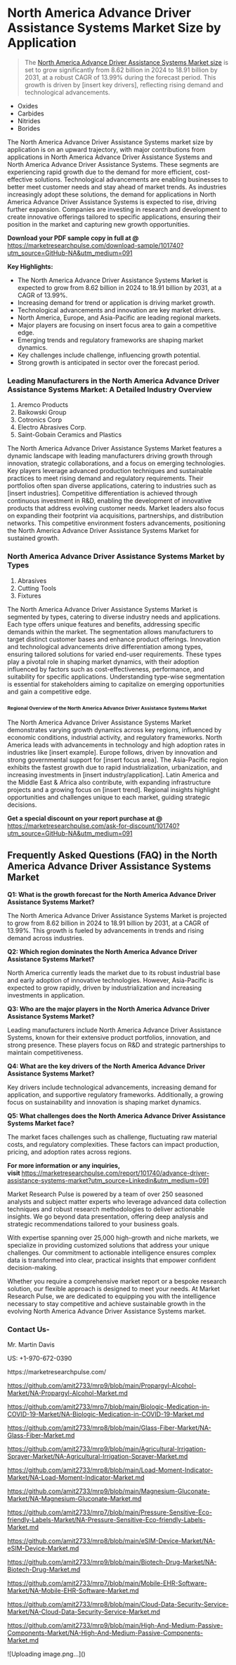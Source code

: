 <h1>North America Advance Driver Assistance Systems Market&nbsp;Size by Application</h1><blockquote><p>The <a href="https://marketresearchpulse.com/download-sample/101740?utm_source=GitHub-NA&amp;utm_medium=091">North America Advance Driver Assistance Systems Market size</a> is set to grow significantly from 8.62 billion in 2024 to 18.91 billion by 2031, at a robust CAGR of 13.99% during the forecast period. This growth is driven by [insert key drivers], reflecting rising demand and technological advancements.</p></blockquote><ul><li>Oxides<li> Carbides<li> Nitrides<li> Borides</li></ul><p>The North America Advance Driver Assistance Systems market size by application is on an upward trajectory, with major contributions from applications in North America Advance Driver Assistance Systems and North America Advance Driver Assistance Systems. These segments are experiencing rapid growth due to the demand for more efficient, cost-effective solutions. Technological advancements are enabling businesses to better meet customer needs and stay ahead of market trends. As industries increasingly adopt these solutions, the demand for applications in North America Advance Driver Assistance Systems is expected to rise, driving further expansion. Companies are investing in research and development to create innovative offerings tailored to specific applications, ensuring their position in the market and capturing new growth opportunities.</p><p><strong>Download your PDF sample copy in full at @ </strong><a href="https://marketresearchpulse.com/download-sample/101740?utm_source=GitHub-NA&amp;utm_medium=091">https://marketresearchpulse.com/download-sample/101740?utm_source=GitHub-NA&amp;utm_medium=091</a></p><p><strong>Key Highlights: </strong></p><ul><li>The North America Advance Driver Assistance Systems Market is expected to grow from 8.62 billion in 2024 to 18.91 billion by 2031, at a CAGR of 13.99%.</li><li>Increasing demand for trend or application is driving market growth.</li><li>Technological advancements and innovation are key market drivers.</li><li>North America, Europe, and Asia-Pacific are leading regional markets.</li><li>Major players are focusing on insert focus area to gain a competitive edge.</li><li>Emerging trends and regulatory frameworks are shaping market dynamics.</li><li>Key challenges include challenge, influencing growth potential.</li><li>Strong growth is anticipated in sector over the forecast period.</li></ul><h3>Leading Manufacturers in the North America Advance Driver Assistance Systems Market: A Detailed Industry Overview</h3><ol><li>Aremco Products</li><li>Baikowski Group</li><li>Cotronics Corp</li><li>Electro Abrasives Corp.</li><li>Saint-Gobain Ceramics and Plastics</li></ol><div class="flex max-w-full flex-col flex-grow"><div class="min-h-8 text-message flex w-full flex-col items-end gap-2 whitespace-normal break-words [.text-message+&amp;]:mt-5" dir="auto" data-message-author-role="assistant" data-message-id="fd8432e4-4910-450d-b182-61b7bfb0a01f" data-message-model-slug="gpt-4o"><div class="flex w-full flex-col gap-1 empty:hidden first:pt-[3px]"><div class="markdown prose w-full break-words dark:prose-invert light"><p>The North America Advance Driver Assistance Systems Market features a dynamic landscape with leading manufacturers driving growth through innovation, strategic collaborations, and a focus on emerging technologies. Key players leverage advanced production techniques and sustainable practices to meet rising demand and regulatory requirements. Their portfolios often span diverse applications, catering to industries such as [insert industries]. Competitive differentiation is achieved through continuous investment in R&amp;D, enabling the development of innovative products that address evolving customer needs. Market leaders also focus on expanding their footprint via acquisitions, partnerships, and distribution networks. This competitive environment fosters advancements, positioning the North America Advance Driver Assistance Systems Market for sustained growth.</p></div></div></div></div><h3>North America Advance Driver Assistance Systems Market by Types</h3><ol><li>Abrasives<li> Cutting Tools<li> Fixtures</li></ol><div class="flex max-w-full flex-col flex-grow"><div class="min-h-8 text-message flex w-full flex-col items-end gap-2 whitespace-normal break-words [.text-message+&amp;]:mt-5" dir="auto" data-message-author-role="assistant" data-message-id="084470be-0bb7-4664-bddf-5156b4f41249" data-message-model-slug="gpt-4o-mini"><div class="flex w-full flex-col gap-1 empty:hidden first:pt-[3px]"><div class="markdown prose w-full break-words dark:prose-invert light"><p>The North America Advance Driver Assistance Systems Market is segmented by types, catering to diverse industry needs and applications. Each type offers unique features and benefits, addressing specific demands within the market. The segmentation allows manufacturers to target distinct customer bases and enhance product offerings. Innovation and technological advancements drive differentiation among types, ensuring tailored solutions for varied end-user requirements. These types play a pivotal role in shaping market dynamics, with their adoption influenced by factors such as cost-effectiveness, performance, and suitability for specific applications. Understanding type-wise segmentation is essential for stakeholders aiming to capitalize on emerging opportunities and gain a competitive edge.</p></div></div></div></div><h3><span style="font-size: 11px;">Regional Overview of the North America Advance Driver Assistance Systems Market</span></h3><div class="flex max-w-full flex-col flex-grow"><div class="min-h-8 text-message flex w-full flex-col items-end gap-2 whitespace-normal break-words [.text-message+&amp;]:mt-5" dir="auto" data-message-author-role="assistant" data-message-id="e9038762-ce64-4e30-91c9-9bd413514231" data-message-model-slug="gpt-4o-mini"><div class="flex w-full flex-col gap-1 empty:hidden first:pt-[3px]"><div class="markdown prose w-full break-words dark:prose-invert light"><p>The North America Advance Driver Assistance Systems Market demonstrates varying growth dynamics across key regions, influenced by economic conditions, industrial activity, and regulatory frameworks. North America leads with advancements in technology and high adoption rates in industries like [insert example]. Europe follows, driven by innovation and strong governmental support for [insert focus area]. The Asia-Pacific region exhibits the fastest growth due to rapid industrialization, urbanization, and increasing investments in [insert industry/application]. Latin America and the Middle East &amp; Africa also contribute, with expanding infrastructure projects and a growing focus on [insert trend]. Regional insights highlight opportunities and challenges unique to each market, guiding strategic decisions.</p></div></div></div></div><p><strong>Get a special discount on your report purchase at @ </strong><a href="https://marketresearchpulse.com/ask-for-discount/101740?utm_source=GitHub-NA&amp;utm_medium=091">https://marketresearchpulse.com/ask-for-discount/101740?utm_source=GitHub-NA&amp;utm_medium=091</a></p><h2>Frequently Asked Questions (FAQ) in the North America Advance Driver Assistance Systems Market</h2><p><strong>Q1: What is the growth forecast for the North America Advance Driver Assistance Systems Market?</strong></p><p>The North America Advance Driver Assistance Systems Market is projected to grow from 8.62 billion in 2024 to 18.91 billion by 2031, at a CAGR of 13.99%. This growth is fueled by advancements in trends and rising demand across industries.</p><p><strong>Q2: Which region dominates the North America Advance Driver Assistance Systems Market?</strong></p><p>North America currently leads the market due to its robust industrial base and early adoption of innovative technologies. However, Asia-Pacific is expected to grow rapidly, driven by industrialization and increasing investments in application.</p><p><strong>Q3: Who are the major players in the North America Advance Driver Assistance Systems Market?</strong></p><p>Leading manufacturers include North America Advance Driver Assistance Systems, known for their extensive product portfolios, innovation, and strong presence. These players focus on R&amp;D and strategic partnerships to maintain competitiveness.</p><p><strong>Q4: What are the key drivers of the North America Advance Driver Assistance Systems Market?</strong></p><p>Key drivers include technological advancements, increasing demand for application, and supportive regulatory frameworks. Additionally, a growing focus on sustainability and innovation is shaping market dynamics.</p><p><strong>Q5: What challenges does the North America Advance Driver Assistance Systems Market face?</strong></p><p>The market faces challenges such as challenge, fluctuating raw material costs, and regulatory complexities. These factors can impact production, pricing, and adoption rates across regions.</p><p><strong>For more information or any inquiries, visit&nbsp;</strong><a href="https://marketresearchpulse.com/report/101740/advance-driver-assistance-systems-market?utm_source=Linkedin&utm_medium=091">https://marketresearchpulse.com/report/101740/advance-driver-assistance-systems-market?utm_source=Linkedin&utm_medium=091</a></p><p>Market Research Pulse is powered by a team of over 250 seasoned analysts and subject matter experts who leverage advanced data collection techniques and robust research methodologies to deliver actionable insights. We go beyond data presentation, offering deep analysis and strategic recommendations tailored to your business goals.</p><p>With expertise spanning over 25,000 high-growth and niche markets, we specialize in providing customized solutions that address your unique challenges. Our commitment to actionable intelligence ensures complex data is transformed into clear, practical insights that empower confident decision-making.</p><p>Whether you require a comprehensive market report or a bespoke research solution, our flexible approach is designed to meet your needs. At Market Research Pulse, we are dedicated to equipping you with the intelligence necessary to stay competitive and achieve sustainable growth in the evolving North America Advance Driver Assistance Systems market.</p><h3><strong>Contact Us-</strong></h3><p>Mr. Martin Davis</p><p>US: +1-970-672-0390</p><p>https://marketresearchpulse.com/</p><p><a href="https://github.com/amit2733/mrp9/blob/main/Propargyl-Alcohol-Market/NA-Propargyl-Alcohol-Market.md">https://github.com/amit2733/mrp9/blob/main/Propargyl-Alcohol-Market/NA-Propargyl-Alcohol-Market.md</a></p><p><a href="https://github.com/amit2733/mrp7/blob/main/Biologic-Medication-in-COVID-19-Market/NA-Biologic-Medication-in-COVID-19-Market.md">https://github.com/amit2733/mrp7/blob/main/Biologic-Medication-in-COVID-19-Market/NA-Biologic-Medication-in-COVID-19-Market.md</a></p><p><a href="https://github.com/amit2733/mrp8/blob/main/Glass-Fiber-Market/NA-Glass-Fiber-Market.md">https://github.com/amit2733/mrp8/blob/main/Glass-Fiber-Market/NA-Glass-Fiber-Market.md</a></p><p><a href="https://github.com/amit2733/mrp9/blob/main/Agricultural-Irrigation-Sprayer-Market/NA-Agricultural-Irrigation-Sprayer-Market.md">https://github.com/amit2733/mrp9/blob/main/Agricultural-Irrigation-Sprayer-Market/NA-Agricultural-Irrigation-Sprayer-Market.md</a></p><p><a href="https://github.com/amit2733/mrp8/blob/main/Load-Moment-Indicator-Market/NA-Load-Moment-Indicator-Market.md">https://github.com/amit2733/mrp8/blob/main/Load-Moment-Indicator-Market/NA-Load-Moment-Indicator-Market.md</a></p><p><a href="https://github.com/amit2733/mrp9/blob/main/Magnesium-Gluconate-Market/NA-Magnesium-Gluconate-Market.md">https://github.com/amit2733/mrp9/blob/main/Magnesium-Gluconate-Market/NA-Magnesium-Gluconate-Market.md</a></p><p><a href="https://github.com/amit2733/mrp7/blob/main/Pressure-Sensitive-Eco-friendly-Labels-Market/NA-Pressure-Sensitive-Eco-friendly-Labels-Market.md">https://github.com/amit2733/mrp7/blob/main/Pressure-Sensitive-Eco-friendly-Labels-Market/NA-Pressure-Sensitive-Eco-friendly-Labels-Market.md</a></p><p><a href="https://github.com/amit2733/mrp8/blob/main/eSIM-Device-Market/NA-eSIM-Device-Market.md">https://github.com/amit2733/mrp8/blob/main/eSIM-Device-Market/NA-eSIM-Device-Market.md</a></p><p><a href="https://github.com/amit2733/mrp9/blob/main/Biotech-Drug-Market/NA-Biotech-Drug-Market.md">https://github.com/amit2733/mrp9/blob/main/Biotech-Drug-Market/NA-Biotech-Drug-Market.md</a></p><p><a href="https://github.com/amit2733/mrp7/blob/main/Mobile-EHR-Software-Market/NA-Mobile-EHR-Software-Market.md">https://github.com/amit2733/mrp7/blob/main/Mobile-EHR-Software-Market/NA-Mobile-EHR-Software-Market.md</a></p><p><a href="https://github.com/amit2733/mrp8/blob/main/Cloud-Data-Security-Service-Market/NA-Cloud-Data-Security-Service-Market.md">https://github.com/amit2733/mrp8/blob/main/Cloud-Data-Security-Service-Market/NA-Cloud-Data-Security-Service-Market.md</a></p><p><a href="https://github.com/amit2733/mrp9/blob/main/High-And-Medium-Passive-Components-Market/NA-High-And-Medium-Passive-Components-Market.md">https://github.com/amit2733/mrp9/blob/main/High-And-Medium-Passive-Components-Market/NA-High-And-Medium-Passive-Components-Market.md</a></p>
![Uploading image.png…]()
